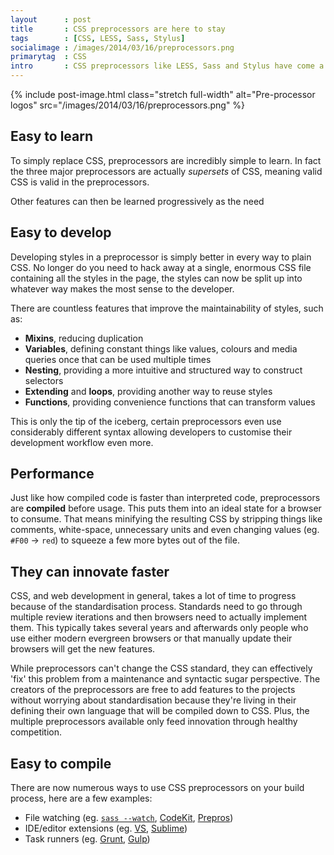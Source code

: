 ```yaml
---
layout      : post
title       : CSS preprocessors are here to stay
tags        : [CSS, LESS, Sass, Stylus]
socialimage : /images/2014/03/16/preprocessors.png
primarytag  : CSS
intro       : CSS preprocessors like LESS, Sass and Stylus have come a long way in the short amount of time they've been around, and they aren't going anywhere. If you haven't looked into them yet, now is as better time as any. Here's why.
---
```


{% include post-image.html class="stretch full-width" alt="Pre-processor logos" src="/images/2014/03/16/preprocessors.png" %}



## Easy to learn

To simply replace CSS, preprocessors are incredibly simple to learn. In fact the three major preprocessors are actually *supersets* of CSS, meaning valid CSS is valid in the preprocessors.

Other features can then be learned progressively as the need



## Easy to develop

Developing styles in a preprocessor is simply better in every way to plain CSS. No longer do you need to hack away at a single, enormous CSS file containing all the styles in the page, the styles can now be split up into whatever way makes the most sense to the developer.

There are countless features that improve the maintainability of styles, such as:

- **Mixins**, reducing duplication
- **Variables**, defining constant things like values, colours and media queries once that can be used multiple times 
- **Nesting**, providing a more intuitive and structured way to construct selectors
- **Extending** and **loops**, providing another way to reuse styles
- **Functions**, providing convenience functions that can transform values

This is only the tip of the iceberg, certain preprocessors even use considerably different syntax allowing developers to customise their development workflow even more.



## Performance

Just like how compiled code is faster than interpreted code, preprocessors are **compiled** before usage. This puts them into an ideal state for a browser to consume. That means minifying the resulting CSS by stripping things like comments, white-space, unnecessary units and even changing values (eg. `#F00` &rarr; `red`) to squeeze a few more bytes out of the file.



## They can innovate faster

CSS, and web development in general, takes a lot of time to progress because of the standardisation process. Standards need to go through multiple review iterations and then browsers need to actually implement them. This typically takes several years and afterwards only people who use either modern evergreen browsers or that manually update their browsers will get the new features.

While preprocessors can't change the CSS standard, they can effectively 'fix' this problem from a maintenance and syntactic sugar perspective. The creators of the preprocessors are free to add features to the projects without worrying about standardisation because they're living in their defining their own language that will be compiled down to CSS. Plus, the multiple preprocessors available only feed innovation through healthy competition.



## Easy to compile

There are now numerous ways to use CSS preprocessors on your build process, here are a few examples:

- File watching (eg. [`sass --watch`][0], [CodeKit][5], [Prepros][6])
- IDE/editor extensions (eg. [VS][1], [Sublime][2]) 
- Task runners (eg. [Grunt][3], [Gulp][4]) 


[0]: http://sass-lang.com/documentation/file.SASS_REFERENCE.html#using_sass
[1]: http://visualstudiogallery.msdn.microsoft.com/6ed4c78f-a23e-49ad-b5fd-369af0c2107f
[2]: https://sublime.wbond.net/packages/SassBuilder
[3]: http://gruntjs.com/
[4]: http://gulpjs.com/
[5]: https://incident57.com/codekit/
[6]: http://alphapixels.com/prepros/